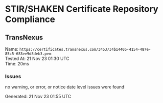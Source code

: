 # STIR/SHAKEN Certificate Repository Compliance

## TransNexus

Name: `https://certificates.transnexus.com/345J/34b14405-4154-487e-85c5-683ee9d3deb3.pem`\
Tested At: 21 Nov 23 01:30 UTC\
Time: 20ms

### Issues

no warning, or error, or notice date level issues were found

Generated: 21 Nov 23 01:55 UTC